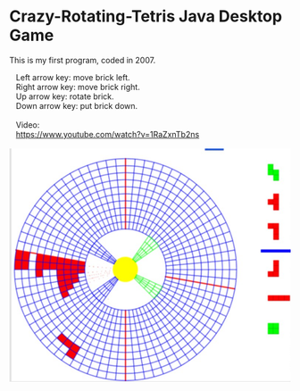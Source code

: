 # Crazy-Rotating-Tetris Java Desktop Game
This is my first program, coded in 2007. </br>

  &nbsp;&nbsp; Left arrow key:   move brick left. </br>
  &nbsp;&nbsp; Right arrow key:  move brick right. </br>
  &nbsp;&nbsp; Up arrow key:     rotate brick. </br>
  &nbsp;&nbsp; Down arrow key:   put brick down. </br>
  &nbsp;&nbsp; </br>
  &nbsp;&nbsp; Video: </br> 
  &nbsp;&nbsp; https://www.youtube.com/watch?v=1RaZxnTb2ns </br> </br> 
  ![deploy](./Game%20screen%20shot.png)

  
  
  

